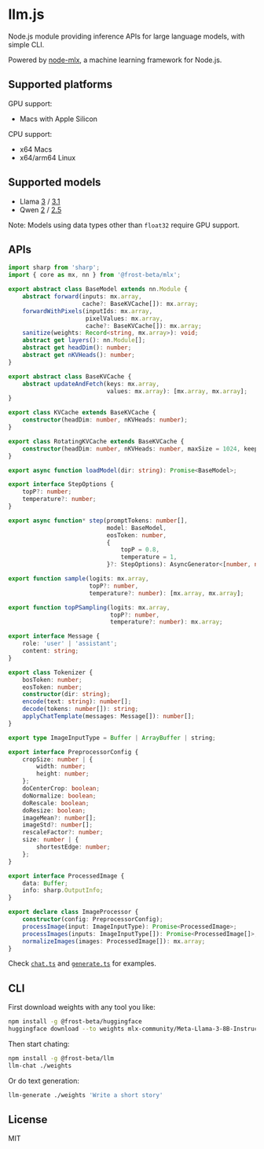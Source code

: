 # llm.js

Node.js module providing inference APIs for large language models, with simple
CLI.

Powered by [node-mlx](https://github.com/frost-beta/node-mlx), a machine
learning framework for Node.js.

## Supported platforms

GPU support:

* Macs with Apple Silicon

CPU support:

* x64 Macs
* x64/arm64 Linux

## Supported models

* Llama [3](https://huggingface.co/collections/meta-llama/meta-llama-3-66214712577ca38149ebb2b6) / [3.1](https://huggingface.co/collections/meta-llama/llama-31-669fc079a0c406a149a5738f)
* Qwen [2](https://huggingface.co/collections/Qwen/qwen2-6659360b33528ced941e557f) / [2.5](https://huggingface.co/collections/Qwen/qwen25-66e81a666513e518adb90d9e)

Note: Models using data types other than `float32` require GPU support.

## APIs

```typescript
import sharp from 'sharp';
import { core as mx, nn } from '@frost-beta/mlx';

export abstract class BaseModel extends nn.Module {
    abstract forward(inputs: mx.array,
                     cache?: BaseKVCache[]): mx.array;
    forwardWithPixels(inputIds: mx.array,
                      pixelValues: mx.array,
                      cache?: BaseKVCache[]): mx.array;
    sanitize(weights: Record<string, mx.array>): void;
    abstract get layers(): nn.Module[];
    abstract get headDim(): number;
    abstract get nKVHeads(): number;
}

export abstract class BaseKVCache {
    abstract updateAndFetch(keys: mx.array,
                            values: mx.array): [mx.array, mx.array];
}

export class KVCache extends BaseKVCache {
    constructor(headDim: number, nKVHeads: number);
}

export class RotatingKVCache extends BaseKVCache {
    constructor(headDim: number, nKVHeads: number, maxSize = 1024, keep = 4);
}

export async function loadModel(dir: string): Promise<BaseModel>;

export interface StepOptions {
    topP?: number;
    temperature?: number;
}

export async function* step(promptTokens: number[],
                            model: BaseModel,
                            eosToken: number,
                            {
                                topP = 0.8,
                                temperature = 1,
                            }?: StepOptions): AsyncGenerator<[number, number], void>;

export function sample(logits: mx.array,
                       topP?: number,
                       temperature?: number): [mx.array, mx.array];

export function topPSampling(logits: mx.array,
                             topP?: number,
                             temperature?: number): mx.array;

export interface Message {
    role: 'user' | 'assistant';
    content: string;
}

export class Tokenizer {
    bosToken: number;
    eosToken: number;
    constructor(dir: string);
    encode(text: string): number[];
    decode(tokens: number[]): string;
    applyChatTemplate(messages: Message[]): number[];
}

export type ImageInputType = Buffer | ArrayBuffer | string;

export interface PreprocessorConfig {
    cropSize: number | {
        width: number;
        height: number;
    };
    doCenterCrop: boolean;
    doNormalize: boolean;
    doRescale: boolean;
    doResize: boolean;
    imageMean?: number[];
    imageStd?: number[];
    rescaleFactor?: number;
    size: number | {
        shortestEdge: number;
    };
}

export interface ProcessedImage {
    data: Buffer;
    info: sharp.OutputInfo;
}

export declare class ImageProcessor {
    constructor(config: PreprocessorConfig);
    processImage(input: ImageInputType): Promise<ProcessedImage>;
    processImages(inputs: ImageInputType[]): Promise<ProcessedImage[]>;
    normalizeImages(images: ProcessedImage[]): mx.array;
}
```

Check [`chat.ts`](https://github.com/frost-beta/llm.js/blob/main/src/chat.ts)
and [`generate.ts`](https://github.com/frost-beta/llm.js/blob/main/src/generate.ts)
for examples.

## CLI

First download weights with any tool you like:

```sh
npm install -g @frost-beta/huggingface
huggingface download --to weights mlx-community/Meta-Llama-3-8B-Instruct-8bit
```

Then start chating:

```sh
npm install -g @frost-beta/llm
llm-chat ./weights
```

Or do text generation:

```sh
llm-generate ./weights 'Write a short story'
```


## License

MIT
